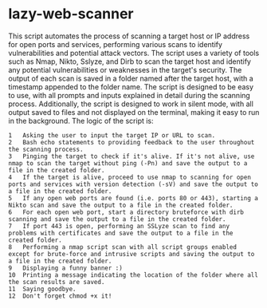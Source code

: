 # lazy-web-scanner
This script automates the process of scanning a target host or IP address for open ports and services, performing various scans to identify vulnerabilities and potential attack vectors.
The script uses a variety of tools such as Nmap, Nikto, Sslyze, and Dirb to scan the target host and identify any potential vulnerabilities or weaknesses in the target's security. The output of each scan is saved in a folder named after the target host, with a timestamp appended to the folder name.
The script is designed to be easy to use, with all prompts and inputs explained in detail during the scanning process. Additionally, the script is designed to work in silent mode, with all output saved to files and not displayed on the terminal, making it easy to run in the background.
The logic of the script is:

	1	Asking the user to input the target IP or URL to scan.
	2	Bash echo statements to providing feedback to the user throughout the scanning process.
	3	Pinging the target to check if it's alive. If it's not alive, use nmap to scan the target without ping (-Pn) and save the output to a file in the created folder.
	4	If the target is alive, proceed to use nmap to scanning for open ports and services with version detection (-sV) and save the output to a file in the created folder.
	5	If any open web ports are found (i.e. ports 80 or 443), starting a Nikto scan and save the output to a file in the created folder.
	6	For each open web port, start a directory bruteforce with dirb scanning and save the output to a file in the created folder.
	7	If port 443 is open, performing an SSLyze scan to find any problems with certificates and save the output to a file in the created folder.
	8	Performing a nmap script scan with all script groups enabled except for brute-force and intrusive scripts and saving the output to a file in the created folder.
	9	Displaying a funny banner :) 
	10	Printing a message indicating the location of the folder where all the scan results are saved.
	11	Saying goodbye.
	12	Don't forget chmod +x it!  
